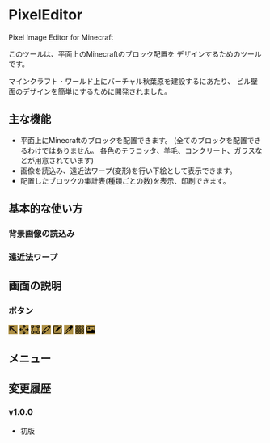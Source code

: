 # PixelEditor
Pixel Image Editor for Minecraft

このツールは、平面上のMinecraftのブロック配置を
デザインするためのツールです。

マインクラフト・ワールド上にバーチャル秋葉原を建設するにあたり、
ビル壁面のデザインを簡単にするために開発されました。

## 主な機能

* 平面上にMinecraftのブロックを配置できます。
(全てのブロックを配置できるわけではありません。
各色のテラコッタ、羊毛、コンクリート、ガラスなどが用意されています)
* 画像を読込み、遠近法ワープ(変形)を行い下絵として表示できます。
* 配置したブロックの集計表(種類ごとの数)を表示、印刷できます。

## 基本的な使い方 

### 背景画像の読込み

### 遠近法ワープ

## 画面の説明

### ボタン

<img src="./img/select-icon.svg" width="18">
<img src="./img/pan-icon.svg" width="18">
<img src="./img/artboard-icon.svg" width="18">
<img src="./img/paint-icon.svg" width="18"> 
<img src="./img/rectfill-icon.svg" width="18">
<img src="./img/spoid-icon.svg" width="18">
<img src="./img/block-icon.svg" width="18">
<img src="./img/image-icon.svg" width="18">

## メニュー


## 変更履歴

### v1.0.0

* 初版


